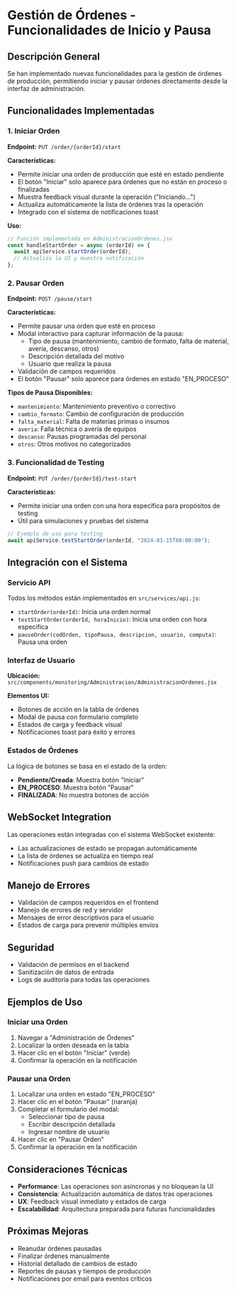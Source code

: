 # Gestión de Órdenes - Funcionalidades de Inicio y Pausa

## Descripción General

Se han implementado nuevas funcionalidades para la gestión de órdenes de producción, permitiendo iniciar y pausar órdenes directamente desde la interfaz de administración.

## Funcionalidades Implementadas

### 1. Iniciar Orden

**Endpoint:** `PUT /order/{orderId}/start`

**Características:**
- Permite iniciar una orden de producción que esté en estado pendiente
- El botón "Iniciar" solo aparece para órdenes que no están en proceso o finalizadas
- Muestra feedback visual durante la operación ("Iniciando...")
- Actualiza automáticamente la lista de órdenes tras la operación
- Integrado con el sistema de notificaciones toast

**Uso:**
```javascript
// Función implementada en AdministracionOrdenes.jsx
const handleStartOrder = async (orderId) => {
  await apiService.startOrder(orderId);
  // Actualiza la UI y muestra notificación
};
```

### 2. Pausar Orden

**Endpoint:** `POST /pause/start`

**Características:**
- Permite pausar una orden que esté en proceso
- Modal interactivo para capturar información de la pausa:
  - Tipo de pausa (mantenimiento, cambio de formato, falta de material, avería, descanso, otros)
  - Descripción detallada del motivo
  - Usuario que realiza la pausa
- Validación de campos requeridos
- El botón "Pausar" solo aparece para órdenes en estado "EN_PROCESO"

**Tipos de Pausa Disponibles:**
- `mantenimiento`: Mantenimiento preventivo o correctivo
- `cambio_formato`: Cambio de configuración de producción
- `falta_material`: Falta de materias primas o insumos
- `averia`: Falla técnica o avería de equipos
- `descanso`: Pausas programadas del personal
- `otros`: Otros motivos no categorizados

### 3. Funcionalidad de Testing

**Endpoint:** `PUT /order/{orderId}/test-start`

**Características:**
- Permite iniciar una orden con una hora específica para propósitos de testing
- Útil para simulaciones y pruebas del sistema

```javascript
// Ejemplo de uso para testing
await apiService.testStartOrder(orderId, "2024-01-15T08:00:00");
```

## Integración con el Sistema

### Servicio API

Todos los métodos están implementados en `src/services/api.js`:

- `startOrder(orderId)`: Inicia una orden normal
- `testStartOrder(orderId, horaInicio)`: Inicia una orden con hora específica
- `pauseOrder(codOrden, tipoPausa, descripcion, usuario, computa)`: Pausa una orden

### Interfaz de Usuario

**Ubicación:** `src/components/monitoring/Administracion/AdministracionOrdenes.jsx`

**Elementos UI:**
- Botones de acción en la tabla de órdenes
- Modal de pausa con formulario completo
- Estados de carga y feedback visual
- Notificaciones toast para éxito y errores

### Estados de Órdenes

La lógica de botones se basa en el estado de la orden:

- **Pendiente/Creada**: Muestra botón "Iniciar"
- **EN_PROCESO**: Muestra botón "Pausar"
- **FINALIZADA**: No muestra botones de acción

## WebSocket Integration

Las operaciones están integradas con el sistema WebSocket existente:

- Las actualizaciones de estado se propagan automáticamente
- La lista de órdenes se actualiza en tiempo real
- Notificaciones push para cambios de estado

## Manejo de Errores

- Validación de campos requeridos en el frontend
- Manejo de errores de red y servidor
- Mensajes de error descriptivos para el usuario
- Estados de carga para prevenir múltiples envíos

## Seguridad

- Validación de permisos en el backend
- Sanitización de datos de entrada
- Logs de auditoría para todas las operaciones

## Ejemplos de Uso

### Iniciar una Orden

1. Navegar a "Administración de Órdenes"
2. Localizar la orden deseada en la tabla
3. Hacer clic en el botón "Iniciar" (verde)
4. Confirmar la operación en la notificación

### Pausar una Orden

1. Localizar una orden en estado "EN_PROCESO"
2. Hacer clic en el botón "Pausar" (naranja)
3. Completar el formulario del modal:
   - Seleccionar tipo de pausa
   - Escribir descripción detallada
   - Ingresar nombre de usuario
4. Hacer clic en "Pausar Orden"
5. Confirmar la operación en la notificación

## Consideraciones Técnicas

- **Performance**: Las operaciones son asíncronas y no bloquean la UI
- **Consistencia**: Actualización automática de datos tras operaciones
- **UX**: Feedback visual inmediato y estados de carga
- **Escalabilidad**: Arquitectura preparada para futuras funcionalidades

## Próximas Mejoras

- Reanudar órdenes pausadas
- Finalizar órdenes manualmente
- Historial detallado de cambios de estado
- Reportes de pausas y tiempos de producción
- Notificaciones por email para eventos críticos